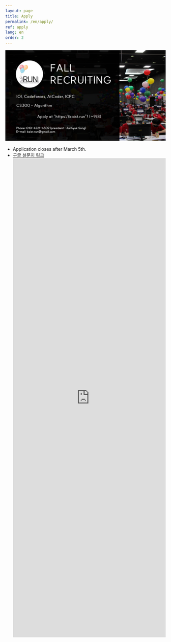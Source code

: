 ```yaml
---
layout: page
title: Apply
permalink: /en/apply/
ref: apply
lang: en
order: 2
---
```


![poster](/apply/2023-fall/en.PNG)

- Application closes after March 5th.
- [구글 설문지 링크](https://forms.gle/tqpWp6sYDKRrUGdDA)
  <iframe src="https://forms.gle/tqpWp6sYDKRrUGdDA" frameborder="0" width="100%" height="1500px"></iframe>
